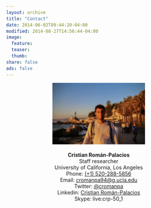 ```yaml
---
layout: archive
title: "Contact"
date: 2014-06-02T09:44:20-04:00
modified: 2014-08-27T14:56:44-04:00
image:
  feature:
  teaser:
  thumb:
share: false
ads: false
---
```


<p align="center">
  <img src="2019-11-21 10.51.14.jpg" width="50%" height="50%">  <br><br>
  <b>Cristian Román-Palacios</b><br>
  Staff researcher  <br>
  University of California, Los Angeles<br>  
  Phone: <a href="tel:+15202885856">(+1) 520-288-5856</a><br>  
  Email: <a href="mailto:cromanpa94@g.ucla.edu">cromanpa94@g.ucla.edu</a><br>  
  Twitter: <a href="https://twitter.com/cromanpa">@cromanpa</a><br/>
  Linkedin: <a href="https://www.linkedin.com/in/cromanpa/">Cristian Román-Palacios</a><br/>
  Skype: live:crp-50_1
</p>
